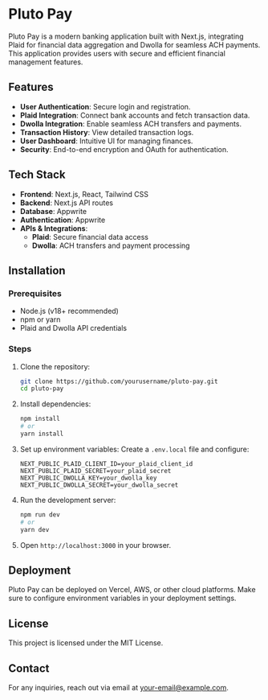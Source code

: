 # Pluto Pay

Pluto Pay is a modern banking application built with Next.js, integrating Plaid for financial data aggregation and Dwolla for seamless ACH payments. This application provides users with secure and efficient financial management features.

## Features

- **User Authentication**: Secure login and registration.
- **Plaid Integration**: Connect bank accounts and fetch transaction data.
- **Dwolla Integration**: Enable seamless ACH transfers and payments.
- **Transaction History**: View detailed transaction logs.
- **User Dashboard**: Intuitive UI for managing finances.
- **Security**: End-to-end encryption and OAuth for authentication.

## Tech Stack

- **Frontend**: Next.js, React, Tailwind CSS
- **Backend**: Next.js API routes
- **Database**: Appwrite
- **Authentication**: Appwrite
- **APIs & Integrations**:
  - **Plaid**: Secure financial data access
  - **Dwolla**: ACH transfers and payment processing

## Installation

### Prerequisites

- Node.js (v18+ recommended)
- npm or yarn
- Plaid and Dwolla API credentials

### Steps

1. Clone the repository:
   ```sh
   git clone https://github.com/yourusername/pluto-pay.git
   cd pluto-pay
   ```
2. Install dependencies:
   ```sh
   npm install
   # or
   yarn install
   ```
3. Set up environment variables:
   Create a `.env.local` file and configure:
   ```env
   NEXT_PUBLIC_PLAID_CLIENT_ID=your_plaid_client_id
   NEXT_PUBLIC_PLAID_SECRET=your_plaid_secret
   NEXT_PUBLIC_DWOLLA_KEY=your_dwolla_key
   NEXT_PUBLIC_DWOLLA_SECRET=your_dwolla_secret
   ```
4. Run the development server:
   ```sh
   npm run dev
   # or
   yarn dev
   ```
5. Open `http://localhost:3000` in your browser.

## Deployment

Pluto Pay can be deployed on Vercel, AWS, or other cloud platforms. Make sure to configure environment variables in your deployment settings.

## License

This project is licensed under the MIT License.

## Contact

For any inquiries, reach out via email at [your-email@example.com](mailto\:preyansh.dev@gmail.com).

